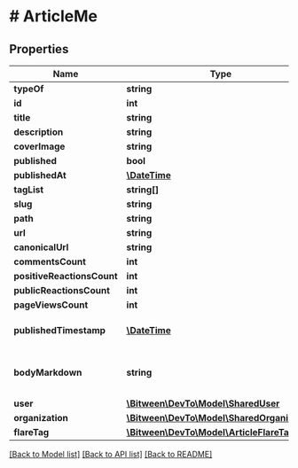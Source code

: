 # # ArticleMe

## Properties

Name | Type | Description | Notes
------------ | ------------- | ------------- | -------------
**typeOf** | **string** |  |
**id** | **int** |  |
**title** | **string** |  |
**description** | **string** |  |
**coverImage** | **string** |  |
**published** | **bool** |  |
**publishedAt** | [**\DateTime**](\DateTime.md) |  |
**tagList** | **string[]** |  |
**slug** | **string** |  |
**path** | **string** |  |
**url** | **string** |  |
**canonicalUrl** | **string** |  |
**commentsCount** | **int** |  |
**positiveReactionsCount** | **int** |  |
**publicReactionsCount** | **int** |  |
**pageViewsCount** | **int** |  |
**publishedTimestamp** | [**\DateTime**](\DateTime.md) | Crossposting or published date time |
**bodyMarkdown** | **string** | The body of the article in Markdown format |
**user** | [**\Bitween\DevTo\Model\SharedUser**](SharedUser.md) |  |
**organization** | [**\Bitween\DevTo\Model\SharedOrganization**](SharedOrganization.md) |  | [optional]
**flareTag** | [**\Bitween\DevTo\Model\ArticleFlareTag**](ArticleFlareTag.md) |  | [optional]

[[Back to Model list]](../../README.md#models) [[Back to API list]](../../README.md#endpoints) [[Back to README]](../../README.md)
